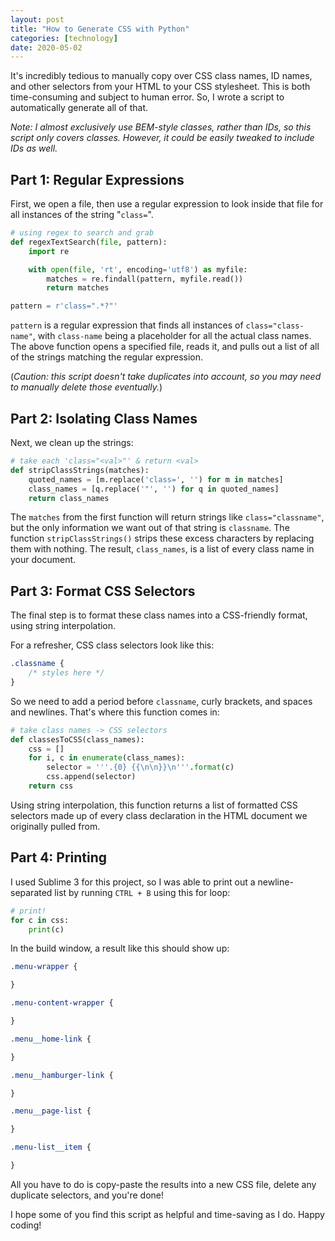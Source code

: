 ```yaml
---
layout: post
title: "How to Generate CSS with Python"
categories: [technology]
date: 2020-05-02
---
```


It's incredibly tedious to manually copy over CSS class names, ID names, and other selectors from your HTML to your CSS stylesheet. This is both time-consuming and subject to human error. So, I wrote a script to automatically generate all of that.

*Note: I almost exclusively use BEM-style classes, rather than IDs, so this script only covers classes. However, it could be easily tweaked to include IDs as well.*

## Part 1: Regular Expressions

First, we open a file, then use a regular expression to look inside that file for all instances of the string "`class=`".

```python
# using regex to search and grab
def regexTextSearch(file, pattern):
	import re

	with open(file, 'rt', encoding='utf8') as myfile:
		matches = re.findall(pattern, myfile.read())
		return matches

pattern = r'class=".*?"'
```

`pattern` is a regular expression that finds all instances of `class="class-name"`, with `class-name` being a placeholder for all the actual class names. The above function opens a specified file, reads it, and pulls out a list of all of the strings matching the regular expression.

(*Caution: this script doesn't take duplicates into account, so you may need to manually delete those eventually.*)

## Part 2: Isolating Class Names

Next, we clean up the strings:

```python
# take each 'class="<val>"' & return <val>
def stripClassStrings(matches):
	quoted_names = [m.replace('class=', '') for m in matches]
	class_names = [q.replace('"', '') for q in quoted_names]
	return class_names
```

The `matches` from the first function will return strings like `class="classname"`, but the only information we want out of that string is `classname`. The function `stripClassStrings()` strips these excess characters by replacing them with nothing. The result, `class_names`, is a list of every class name in your document. 

## Part 3: Format CSS Selectors

The final step is to format these class names into a CSS-friendly format, using string interpolation.

For a refresher, CSS class selectors look like this:

```css
.classname {
	/* styles here */
}
```

So we need to add a period before `classname`, curly brackets, and spaces and newlines. That's where this function comes in:

```python
# take class names -> CSS selectors
def classesToCSS(class_names):
	css = []
	for i, c in enumerate(class_names):
		selector = '''.{0} {{\n\n}}\n'''.format(c)
		css.append(selector)
	return css
```

Using string interpolation, this function returns a list of formatted CSS selectors made up of every class declaration in the HTML document we originally pulled from.

## Part 4: Printing

I used Sublime 3 for this project, so I was able to print out a newline-separated list by running `CTRL + B` using this for loop:

```python
# print!
for c in css:
	print(c)
```

In the build window, a result like this should show up:

```css
.menu-wrapper {

}

.menu-content-wrapper {

}

.menu__home-link {

}

.menu__hamburger-link {

}

.menu__page-list {

}

.menu-list__item {

}
```

All you have to do is copy-paste the results into a new CSS file, delete any duplicate selectors, and you're done!

I hope some of you find this script as helpful and time-saving as I do. Happy coding!